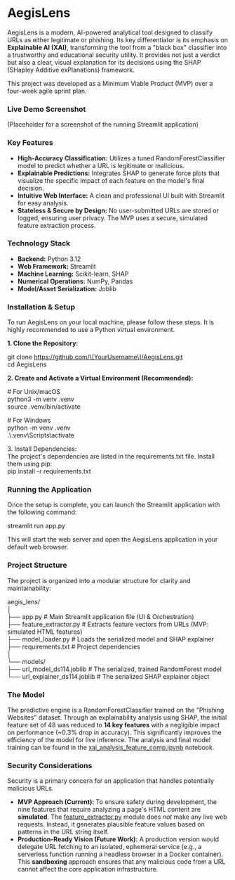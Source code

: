 # AegisLens
AegisLens is a modern, AI-powered analytical tool designed to classify URLs as either legitimate or phishing. Its key differentiator is its emphasis on **Explainable AI (XAI)**, transforming the tool from a "black box" classifier into a trustworthy and educational security utility. It provides not just a verdict but also a clear, visual explanation for its decisions using the SHAP (SHapley Additive exPlanations) framework.

This project was developed as a Minimum Viable Product (MVP) over a four-week agile sprint plan.

### **Live Demo Screenshot**

(Placeholder for a screenshot of the running Streamlit application)

### **Key Features**

* **High-Accuracy Classification:** Utilizes a tuned RandomForestClassifier model to predict whether a URL is legitimate or malicious.  
* **Explainable Predictions:** Integrates SHAP to generate force plots that visualize the specific impact of each feature on the model's final decision.  
* **Intuitive Web Interface:** A clean and professional UI built with Streamlit for easy analysis.  
* **Stateless & Secure by Design:** No user-submitted URLs are stored or logged, ensuring user privacy. The MVP uses a secure, simulated feature extraction process.

### **Technology Stack**

* **Backend:** Python 3.12  
* **Web Framework:** Streamlit  
* **Machine Learning:** Scikit-learn, SHAP  
* **Numerical Operations:** NumPy, Pandas  
* **Model/Asset Serialization:** Joblib

### **Installation & Setup**

To run AegisLens on your local machine, please follow these steps. It is highly recommended to use a Python virtual environment.

**1\. Clone the Repository:**

git clone https://github.com/\[YourUsername\]/AegisLens.git  
cd AegisLens

**2\. Create and Activate a Virtual Environment (Recommended):**

\# For Unix/macOS  
python3 \-m venv .venv  
source .venv/bin/activate

\# For Windows  
python \-m venv .venv  
.\\.venv\\Scripts\\activate

3\. Install Dependencies:  
The project's dependencies are listed in the requirements.txt file. Install them using pip:  
pip install \-r requirements.txt

### **Running the Application**

Once the setup is complete, you can launch the Streamlit application with the following command:

streamlit run app.py

This will start the web server and open the AegisLens application in your default web browser.

### **Project Structure**

The project is organized into a modular structure for clarity and maintainability:

aegis\_lens/  
│  
├── app.py                  \# Main Streamlit application file (UI & Orchestration)  
├── feature\_extractor.py    \# Extracts feature vectors from URLs (MVP: simulated HTML features)  
├── model\_loader.py         \# Loads the serialized model and SHAP explainer  
├── requirements.txt        \# Project dependencies  
│  
└── models/  
    ├── url\_model\_ds114.joblib     \# The serialized, trained RandomForest model  
    └── url\_explainer\_ds114.joblib \# The serialized SHAP explainer object

### **The Model**

The predictive engine is a RandomForestClassifier trained on the "Phishing Websites" dataset. Through an explainability analysis using SHAP, the initial feature set of 48 was reduced to **14 key features** with a negligible impact on performance (\~0.3% drop in accuracy). This significantly improves the efficiency of the model for live inference. The analysis and final model training can be found in the [xai_analysis_feature_comp.ipynb](/xai_analysis_feature_comp.ipynb) notebook.

### **Security Considerations**

Security is a primary concern for an application that handles potentially malicious URLs.

* **MVP Approach (Current):** To ensure safety during development, the nine features that require analyzing a page's HTML content are **simulated**. The [feature_extractor.py](/feature_extractor.py) module does *not* make any live web requests. Instead, it generates plausible feature values based on patterns in the URL string itself.  
* **Production-Ready Vision (Future Work):** A production version would delegate URL fetching to an isolated, ephemeral service (e.g., a serverless function running a headless browser in a Docker container). This **sandboxing** approach ensures that any malicious code from a URL cannot affect the core application infrastructure.
